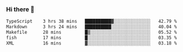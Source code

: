 ### Hi there 👋

<!--
**WShiBin/WShiBin** is a ✨ _special_ ✨ repository because its `README.md` (this file) appears on your GitHub profile.

Here are some ideas to get you started:

- 🔭 I’m currently working on ...
- 🌱 I’m currently learning ...
- 👯 I’m looking to collaborate on ...
- 🤔 I’m looking for help with ...
- 💬 Ask me about ...
- 📫 How to reach me: ...
- 😄 Pronouns: ...
- ⚡ Fun fact: ...
-->

<!--START_SECTION:waka-->

```txt
TypeScript    3 hrs 38 mins   ██████████▓░░░░░░░░░░░░░░   42.79 %
Markdown      3 hrs 24 mins   ██████████░░░░░░░░░░░░░░░   40.04 %
Makefile      28 mins         █▒░░░░░░░░░░░░░░░░░░░░░░░   05.52 %
fish          17 mins         █░░░░░░░░░░░░░░░░░░░░░░░░   03.35 %
XML           16 mins         ▓░░░░░░░░░░░░░░░░░░░░░░░░   03.18 %
```

<!--END_SECTION:waka-->
